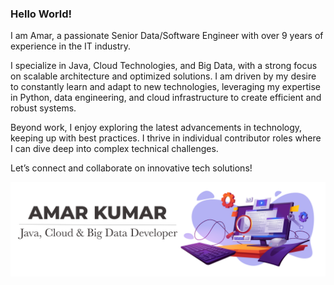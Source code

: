 ### Hello World!
I am Amar, a passionate Senior Data/Software Engineer with over 9 years of experience in the IT industry.

I specialize in Java, Cloud Technologies, and Big Data, with a strong focus on scalable architecture and optimized solutions.
I am driven by my desire to constantly learn and adapt to new technologies, leveraging my expertise in Python, data engineering, and cloud infrastructure to create efficient and robust systems. 

Beyond work, I enjoy exploring the latest advancements in technology, keeping up with best practices.
I thrive in individual contributor roles where I can dive deep into complex technical challenges.

Let’s connect and collaborate on innovative tech solutions!

![](amar-opening.png)
<!--
**amarkum/amarkum** is a ✨ _special_ ✨ repository because its `README.md` (this file) appears on your GitHub profile.

Here are some ideas to get you started:

- 🔭 I’m currently working on ...
- 🌱 I’m currently learning ...
- 👯 I’m looking to collaborate on ...
- 🤔 I’m looking for help with ...
- 💬 Ask me about ...
- 📫 How to reach me: ...
- 😄 Pronouns: ...
- ⚡ Fun fact: ...
-->
